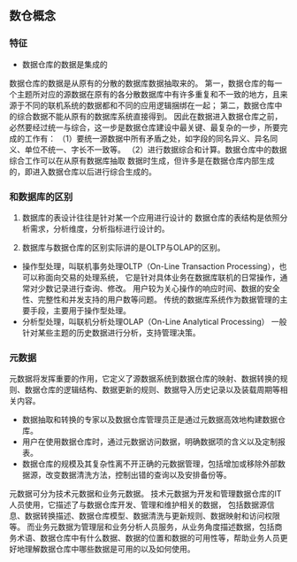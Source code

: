 

## 数仓概念

### 特征
- 数据仓库的数据是集成的

数据仓库的数据是从原有的分散的数据库数据抽取来的。
第一，数据仓库的每一个主题所对应的源数据在原有的各分散数据库中有许多重复和不一致的地方，且来源于不同的联机系统的数据都和不同的应用逻辑捆绑在一起；
第二，数据仓库中的综合数据不能从原有的数据库系统直接得到。
因此在数据进入数据仓库之前，必然要经过统一与综合，这一步是数据仓库建设中最关键、最复杂的一步，所要完成的工作有：
（1）要统一源数据中所有矛盾之处，如字段的同名异义、异名同义、单位不统一、字长不一致等。
（2）进行数据综合和计算。数据仓库中的数据综合工作可以在从原有数据库抽取 数据时生成，但许多是在数据仓库内部生成的，即进入数据仓库以后进行综合生成的。

### 和数据库的区别
1. 数据库的表设计往往是针对某一个应用进行设计的
数据仓库的表结构是依照分析需求，分析维度，分析指标进行设计的。

2. 数据库与数据仓库的区别实际讲的是OLTP与OLAP的区别。
- 操作型处理，叫联机事务处理OLTP（On-Line Transaction Processing），也可以称面向交易的处理系统，
它是针对具体业务在数据库联机的日常操作，通常对少数记录进行查询、修改。
用户较为关心操作的响应时间、数据的安全性、完整性和并发支持的用户数等问题。
传统的数据库系统作为数据管理的主要手段，主要用于操作型处理。
- 分析型处理，叫联机分析处理OLAP（On-Line Analytical Processing）
一般针对某些主题的历史数据进行分析，支持管理决策。

### 元数据
元数据将发挥重要的作用，它定义了源数据系统到数据仓库的映射、数据转换的规则、数据仓库的逻辑结构、数据更新的规则、数据导入历史记录以及装载周期等相关内容。
- 数据抽取和转换的专家以及数据仓库管理员正是通过元数据高效地构建数据仓库。
- 用户在使用数据仓库时，通过元数据访问数据，明确数据项的含义以及定制报表。
- 数据仓库的规模及其复杂性离不开正确的元数据管理，包括增加或移除外部数据源，改变数据清洗方法，控制出错的查询以及安排备份等。

元数据可分为技术元数据和业务元数据。
技术元数据为开发和管理数据仓库的IT人员使用，它描述了与数据仓库开发、管理和维护相关的数据，
包括数据源信息、数据转换描述、数据仓库模型、数据清洗与更新规则、数据映射和访问权限等。
而业务元数据为管理层和业务分析人员服务，从业务角度描述数据，包括商务术语、数据仓库中有什么数据、数据的位置和数据的可用性等，帮助业务人员更好地理解数据仓库中哪些数据是可用的以及如何使用。
